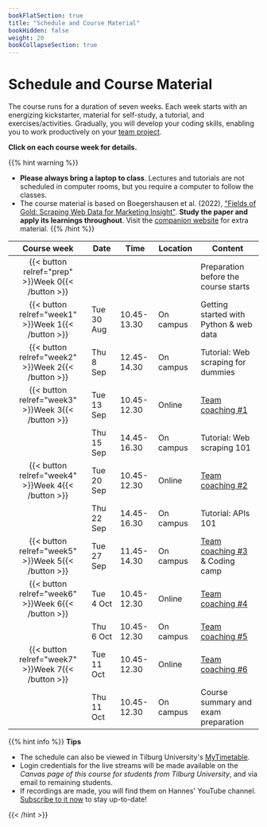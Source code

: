 ```yaml
---
bookFlatSection: true
title: "Schedule and Course Material"
bookHidden: false
weight: 20
bookCollapseSection: true
---
```


# Schedule and Course Material

The course runs for a duration of seven weeks. Each week starts with an energizing kickstarter, material for self-study, a tutorial, and exercises/activities. Gradually, you will develop your coding skills, enabling you to work productively on your [team project](../project).

__Click on each course week for details.__

<!--
The course consists of weekly modules, which will gradually develop your coding skills that will enable you to work productively on your team project.
-->

{{% hint warning %}}
- __Please always bring a laptop to class__. Lectures and  tutorials are not scheduled in computer rooms, but you require a computer to follow the classes.
- The course material is based on Boegershausen et al. (2022), ["Fields of Gold: Scraping Web Data for Marketing Insight"](https://doi.org/10.1177/00222429221100750). __Study the paper and apply its learnings throughout__. Visit the [companion website](https://web-scraping.org) for extra material.
{{% /hint %}}

Course week|Date|Time|Location|Content|
|:-:|---------|---------|-------------|--------------------|
|{{< button relref="prep" >}}Week 0{{< /button >}}  | | | | Preparation before the course starts   
|{{< button relref="week1" >}}Week 1{{< /button >}} |Tue 30 Aug | 10.45-13.30 | On campus | Getting started with Python & web data
|{{< button relref="week2" >}}Week 2{{< /button >}}|Thu 8 Sep | 12.45-14.30 | On campus | Tutorial: Web scraping for dummies 
|{{< button relref="week3" >}}Week 3{{< /button >}}|Tue 13 Sep | 10.45-12.30 | Online | [Team coaching #1]((docs/course/project/workplan))
|                              |Thu 15 Sep | 14.45-16.30 | On campus | Tutorial: Web scraping 101 
|{{< button relref="week4" >}}Week 4{{< /button >}}|Tue 20 Sep | 10.45-12.30 | Online | [Team coaching #2]((docs/course/project/workplan))
|                              |Thu 22 Sep | 14.45-16.30 | On campus | Tutorial: APIs 101
|{{< button relref="week5" >}}Week 5{{< /button >}}|Tue 27 Sep | 11.45-14.30 | On campus | [Team coaching #3]((docs/course/project/workplan)) & Coding camp
|{{< button relref="week6" >}}Week 6{{< /button >}} |Tue 4 Oct  | 10.45-12.30 | Online | [Team coaching #4]((docs/course/project/workplan))
|                              |Thu 6 Oct  | 10.45-12.30 | On campus | [Team coaching #5]((docs/course/project/workplan))
|{{< button relref="week7" >}}Week 7{{< /button >}}  |Tue 11 Oct | 10.45-12.30 | Online | [Team coaching #6]((docs/course/project/workplan))
|                              |Thu 11 Oct | 10.45-12.30 | On campus | Course summary and exam preparation 

{{% hint info %}}
__Tips__
- The schedule can also be viewed in Tilburg University's [MyTimetable](https://rooster.uvt.nl).
- Login credentials for the live streams will be made available on the *Canvas page of this course for students from Tilburg University*, and via email to remaining students.
- If recordings are made, you will find them on Hannes' YouTube channel. [Subscribe to it now](http://www.youtube.com/c/hannesdatta?sub_confirmation=1) to stay up-to-date!

{{< /hint >}}


<!--
## Modules

The course consists of weekly modules, which will gradually develop your coding skills that will enable you to work productively on your team project.

{{<section>}}
-->